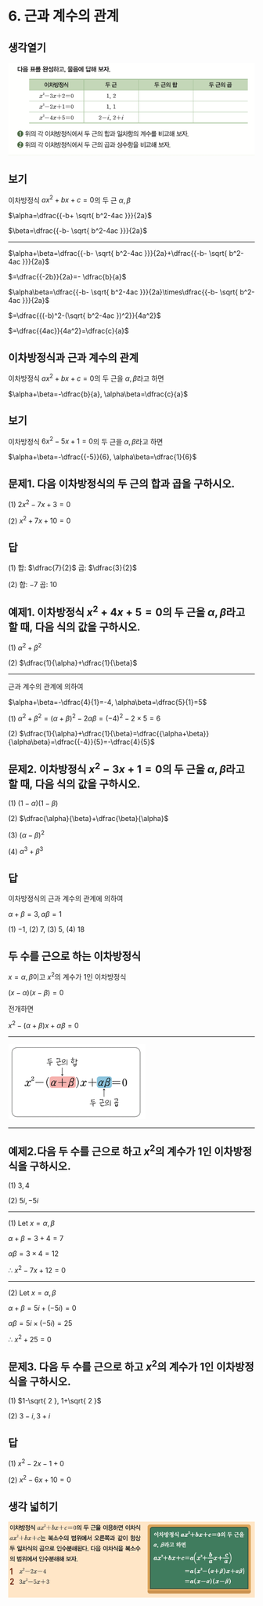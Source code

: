# 6. 근과 계수의 관계

## 생각열기

![inline](Pasted%20image%2020250227173212.png)

## 보기

이차방정식 $ax^2+bx+c=0$의 두 근 $\alpha, \beta$

$\alpha=\dfrac{{-b+ \sqrt{ b^2-4ac }}}{2a}$

$\beta=\dfrac{{-b- \sqrt{ b^2-4ac }}}{2a}$

---

$\alpha+\beta=\dfrac{{-b- \sqrt{ b^2-4ac }}}{2a}+\dfrac{{-b- \sqrt{ b^2-4ac }}}{2a}$

$=\dfrac{{-2b}}{2a}=- \dfrac{b}{a}$

$\alpha\beta=\dfrac{{-b- \sqrt{ b^2-4ac }}}{2a}\times\dfrac{{-b- \sqrt{ b^2-4ac }}}{2a}$

$=\dfrac{{(-b)^2-(\sqrt{ b^2-4ac })^2}}{4a^2}$

$=\dfrac{{4ac}}{4a^2}=\dfrac{c}{a}$

## 이차방정식과 근과 계수의 관계

이차방정식 $ax^2+bx+c=0$의 두 근을 $\alpha, \beta$라고 하면

$\alpha+\beta=-\dfrac{b}{a}, \alpha\beta=\dfrac{c}{a}$

## 보기

이차방정식 $6x^2-5x+1=0$의 두 근을 $\alpha, \beta$라고 하면

$\alpha+\beta=-\dfrac{{-5}}{6}, \alpha\beta=\dfrac{1}{6}$

## 문제1. 다음 이차방정식의 두 근의 합과 곱을 구하시오. 

(1) $2x^2-7x+3=0$

(2) $x^2+7x+10=0$

## 답

(1) 합: $\dfrac{7}{2}$ 곱: $\dfrac{3}{2}$

(2) 합: $-7$ 곱: $10$

## 예제1. 이차방정식 $x^2+4x+5=0$의 두 근을 $\alpha, \beta$라고 할 때, 다음 식의 값을 구하시오. 

(1) $\alpha^{2}+\beta^{2}$

(2) $\dfrac{1}{\alpha}+\dfrac{1}{\beta}$

---

근과 계수의 관계에 의하여 

$\alpha+\beta=-\dfrac{4}{1}=-4, \alpha\beta=\dfrac{5}{1}=5$

(1) $\alpha^{2}+\beta^{2}=(\alpha+\beta)^2-2\alpha\beta=(-4)^2-2\times 5=6$

(2) $\dfrac{1}{\alpha}+\dfrac{1}{\beta}=\dfrac{{\alpha+\beta}}{\alpha\beta}=\dfrac{{-4}}{5}=-\dfrac{4}{5}$

## 문제2. 이차방정식 $x^2-3x+1=0$의 두 근을 $\alpha, \beta$라고 할 때, 다음 식의 값을 구하시오. 

(1) $(1-\alpha)(1-\beta)$

(2) $\dfrac{\alpha}{\beta}+\dfrac{\beta}{\alpha}$

(3) $(\alpha-\beta)^2$

(4) $\alpha^{3}+\beta^3$

## 답

이차방정식의 근과 계수의 관계에 의하여 

$\alpha+\beta=3, \alpha\beta=1$

(1) $-1$, (2) $7$, (3) $5$, (4) $18$

## 두 수를 근으로 하는 이차방정식

$x=\alpha, \beta$이고 $x^2$의 계수가 $1$인 이차방정식

$(x-\alpha)( x-\beta)=0$

전개하면

$x^2-(\alpha+\beta)x+\alpha\beta=0$

---

![inline](Pasted%20image%2020250227181437.png)

---

## 예제2.다음 두 수를 근으로 하고 $x^2$의 계수가 $1$인 이차방정식을 구하시오. 

(1) $3, 4$

(2) $5i, -5i$

---

(1) Let $x=\alpha, \beta$

$\alpha+\beta=3+4=7$

$\alpha\beta=3\times 4=12$

$\therefore\ x^2-7x+12=0$

---

(2) Let $x=\alpha, \beta$

$\alpha+\beta=5i+(-5i)=0$

$\alpha\beta=5i\times(-5i)=25$

$\therefore\ x^2+25=0$

## 문제3. 다음 두 수를 근으로 하고 $x^2$의 계수가 $1$인 이차방정식을 구하시오.

(1) $1-\sqrt{ 2 }, 1+\sqrt{ 2 }$

(2) $3-i,3+i$

## 답

(1) $x^2-2x-1+0$

(2) $x^2-6x+10=0$

## 생각 넓히기

![inline](Pasted%20image%2020250227182218.png)

